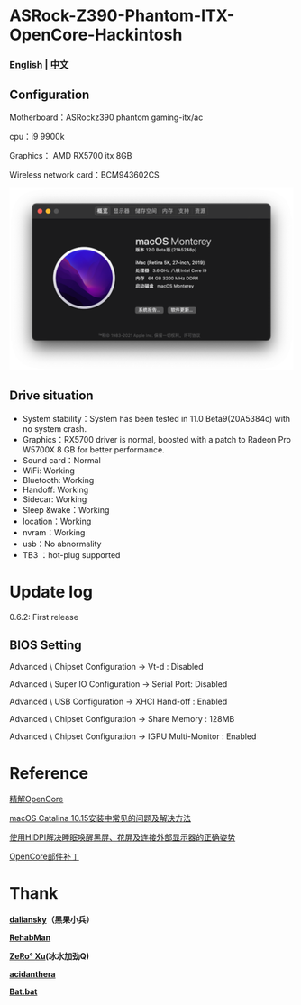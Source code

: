 # ASRock-Z390-Phantom-ITX-OpenCore-Hackintosh

### [English](README.md) | [中文](README-zh.md)

## Configuration

Motherboard：ASRockz390 phantom gaming-itx/ac

cpu：i9 9900k

Graphics： AMD RX5700 itx 8GB

Wireless network card：BCM943602CS

![image](https://raw.githubusercontent.com/seanzhang98/ASRock-Z390-Phantom-ITX-OpenCore-Hackintosh/main/imgs/about.png)


## Drive situation

* System stability：System has been tested in 11.0 Beta9(20A5384c) with no system crash.
* Graphics：RX5700 driver is normal, boosted with a patch to Radeon Pro W5700X 8 GB for better performance.  
* Sound card：Normal
* WiFi: Working
* Bluetooth: Working
* Handoff: Working
* Sidecar: Working
* Sleep &wake：Working
* location：Working
* nvram：Working
* usb：No abnormality
* TB3 ：hot-plug supported

# Update log

0.6.2: First release


## BIOS Setting

Advanced \ Chipset Configuration → Vt-d : Disabled

Advanced \ Super IO Configuration → Serial Port: Disabled

Advanced \ USB Configuration → XHCI Hand-off : Enabled

Advanced \ Chipset Configuration → Share Memory : 128MB

Advanced \ Chipset Configuration → IGPU Multi-Monitor : Enabled


# Reference
[精解OpenCore](https://blog.daliansky.net/OpenCore-BootLoader.html)

[macOS Catalina 10.15安装中常见的问题及解决方法](https://blog.daliansky.net/Common-problems-and-solutions-in-macOS-Catalina-10.15-installation.html)

[使用HIDPI解决睡眠唤醒黑屏、花屏及连接外部显示器的正确姿势](https://blog.daliansky.net/Use-HIDPI-to-solve-sleep-wake-up-black-screen,-Huaping-and-connect-the-external-monitor-the-correct-posture.html)

[OpenCore部件补丁](https://github.com/daliansky/OC-little)


# Thank
**[daliansky](https://github.com/daliansky)（黑果小兵）**

**[RehabMan](https://bitbucket.org/RehabMan/)**

**[ZeRo° Xu](https://github.com/xzhih)(冰水加劲Q)**

**[acidanthera](https://github.com/acidanthera/OpenCorePkg)**

**[Bat.bat](https://github.com/williambj1)**
